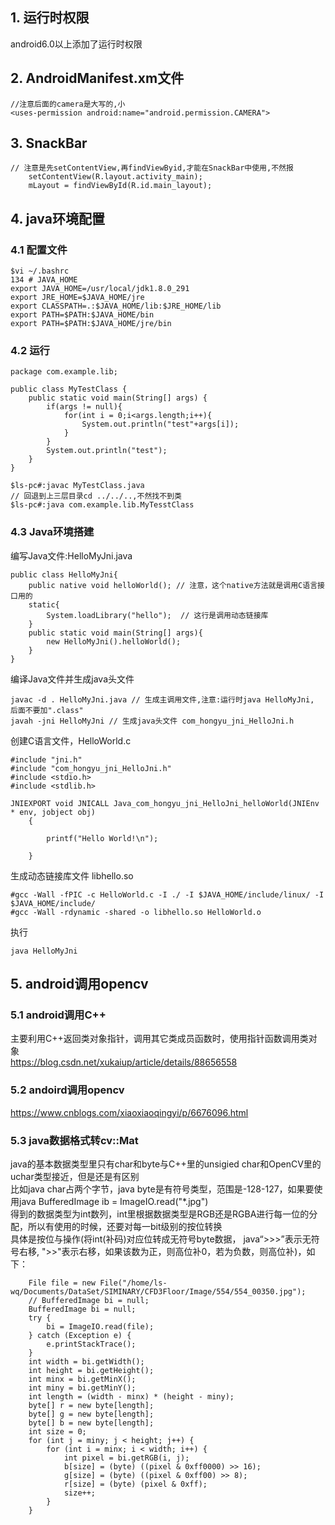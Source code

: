 ## 1. 运行时权限
android6.0以上添加了运行时权限

## 2. AndroidManifest.xm文件
    //注意后面的camera是大写的,小
    <uses-permission android:name="android.permission.CAMERA">

## 3. SnackBar
    // 注意是先setContentView,再findViewByid,才能在SnackBar中使用,不然报
        setContentView(R.layout.activity_main);
        mLayout = findViewById(R.id.main_layout);

## 4. java环境配置
### 4.1 配置文件
    $vi ~/.bashrc
    134 # JAVA_HOME
    export JAVA_HOME=/usr/local/jdk1.8.0_291
    export JRE_HOME=$JAVA_HOME/jre
    export CLASSPATH=.:$JAVA_HOME/lib:$JRE_HOME/lib
    export PATH=$PATH:$JAVA_HOME/bin
    export PATH=$PATH:$JAVA_HOME/jre/bin
### 4.2 运行
    package com.example.lib;

    public class MyTestClass {
        public static void main(String[] args) {
            if(args != null){
                for(int i = 0;i<args.length;i++){
                    System.out.println("test"+args[i]);
                }
            }
            System.out.println("test");
        }
    }
    
    $ls-pc#:javac MyTestClass.java
    // 回退到上三层目录cd ../../..,不然找不到类
    $ls-pc#:java com.example.lib.MyTesstClass

### 4.3 Java环境搭建
编写Java文件:HelloMyJni.java  

    public class HelloMyJni{
        public native void helloWorld(); // 注意，这个native方法就是调用C语言接口用的
        static{
            System.loadLibrary("hello");  // 这行是调用动态链接库
        }
        public static void main(String[] args){
            new HelloMyJni().helloWorld();
        }
    }
    
编译Java文件并生成java头文件  

    javac -d . HelloMyJni.java // 生成主调用文件,注意:运行时java HelloMyJni, 后面不要加".class"  
    javah -jni HelloMyJni // 生成java头文件 com_hongyu_jni_HelloJni.h  

创建C语言文件，HelloWorld.c    

    #include "jni.h"
    #include "com_hongyu_jni_HelloJni.h"
    #include <stdio.h>
    #include <stdlib.h>

    JNIEXPORT void JNICALL Java_com_hongyu_jni_HelloJni_helloWorld(JNIEnv * env, jobject obj) 
        {

            printf("Hello World!\n");

        }

生成动态链接库文件 libhello.so   

    #gcc -Wall -fPIC -c HelloWorld.c -I ./ -I $JAVA_HOME/include/linux/ -I $JAVA_HOME/include/   
    #gcc -Wall -rdynamic -shared -o libhello.so HelloWorld.o  

执行  

    java HelloMyJni



## 5. android调用opencv
### 5.1 android调用C++
主要利用C++返回类对象指针，调用其它类成员函数时，使用指针函数调用类对象  
https://blog.csdn.net/xukaiup/article/details/88656558
### 5.2 andoird调用opencv
https://www.cnblogs.com/xiaoxiaoqingyi/p/6676096.html
### 5.3 java数据格式转cv::Mat
  java的基本数据类型里只有char和byte与C++里的unsigied char和OpenCV里的uchar类型接近，但是还是有区别  
  比如java char占两个字节，java byte是有符号类型，范围是-128-127，如果要使用java BufferedImage ib = ImageIO.read("*.jpg")  
  得到的数据类型为int数列，int里根据数据类型是RGB还是RGBA进行每一位的分配，所以有使用的时候，还要对每一bit级别的按位转换  
  具体是按位与操作(将int(补码)对应位转成无符号byte数据， java“>>>”表示无符号右移, ">>"表示右移，如果该数为正，则高位补0，若为负数，则高位补)，如下：
    
        File file = new File("/home/ls-wq/Documents/DataSet/SIMINARY/CFD3Floor/Image/554/554_00350.jpg");
        // BufferedImage bi = null;
        BufferedImage bi = null;
        try {
            bi = ImageIO.read(file);
        } catch (Exception e) {
            e.printStackTrace();
        }
        int width = bi.getWidth();
        int height = bi.getHeight();
        int minx = bi.getMinX();
        int miny = bi.getMinY();
        int length = (width - minx) * (height - miny);
        byte[] r = new byte[length];
        byte[] g = new byte[length];
        byte[] b = new byte[length];
        int size = 0;
        for (int j = miny; j < height; j++) {
            for (int i = minx; i < width; i++) {
                int pixel = bi.getRGB(i, j);
                b[size] = (byte) ((pixel & 0xff0000) >> 16);
                g[size] = (byte) ((pixel & 0xff00) >> 8);
                r[size] = (byte) (pixel & 0xff);
                size++;
            }
        }
